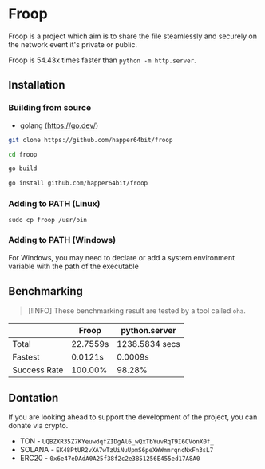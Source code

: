 # Froop

Froop is a project which aim is to share the file steamlessly and securely on the network event it's private or public.

Froop is 54.43x times faster than `python -m http.server`.

## Installation

### Building from source

- golang (https://go.dev/)

```sh
git clone https://github.com/happer64bit/froop

cd froop

go build
```

```sh
go install github.com/happer64bit/froop
```

### Adding to PATH (Linux)

```
sudo cp froop /usr/bin
```

### Adding to PATH (Windows)

For Windows, you may need to declare or add a system environment variable with the path of the executable


## Benchmarking

> [!INFO]
> These benchmarking result are tested by a tool called `oha`.

|  | Froop | python.server |
|---|---|---|
| Total | 22.7559s |1238.5834 secs|
| Fastest | 0.0121s | 0.0009s |
| Success Rate | 100.00% | 98.28% |

## Dontation

If you are looking ahead to support the development of the project, you can donate via crypto.

* TON - `UQBZXR35Z7KYeuwdqfZIDgAl6_wQxTbYuvRqT9I6CVonX0f_`
* SOLANA - `EK48PtUR2vXA7wTzUiNuUpmS6peXWWmmrqncNxFn3sL7`
* ERC20 - `0x6e47eDAdA0A25f38f2c2e3851256E455ed17A8A0`
